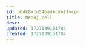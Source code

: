 ```yaml
---
id: p64k8x1u54badkcybt1vcpn
title: Neo4j_cell
desc: ''
updated: 1727139151784
created: 1727139151784
---
```

